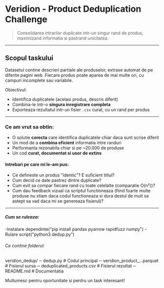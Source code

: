 # Veridion - Product Deduplication Challenge

> Consolidarea intrarilor duplicate intr-un singur rand de produs, maximizand informatia si pastrand unicitatea.

---

## Scopul taskului

Datasetul contine descrieri partiale ale produselor, extrase automat de pe diferite pagini web. Fiecare produs poate aparea de mai multe ori, cu campuri incomplete sau variabile.

 Obiectivul:  
- Identifica duplicatele (acelasi produs, descris diferit)
- Combina-le intr-o **singura inregistrare completa**
- Exporteaza rezultatul intr-un fisier `.csv` curat, cu un rand per produs

---


### Ce am vrut sa obtin:

- O solutie **corecta** care identifica duplicatele chiar daca sunt scrise diferit
- Un mod de a **combina eficient** informatia intre randuri
- Performanta rezonabila chiar si pe ~20.000 de produse
- Un cod **curat, documentat si usor de extins**

#### Intrebari pe care mi le-am pus:

- Ce defineste un produs "identic"? E suficient titlul?
- Cum decid ce date pastrez dintre duplicate?
- Cum evit sa compar fiecare rand cu toate celelalte (comparatie O(n²))?
- Cum dau feedback vizual ca scriptul functioneaza (fiind foarte multe produse nu stiam daca codul functioneaza si dura destul de mult sa astept sa vad daca mi se genereaza fisierul)?

---

##### Cum se ruleaza:
-Instalare dependinte("pip install pandas pyarrow rapidfuzz numpy")
-Rulare script("python3 dedup.py")


###### Ce contine folderul:
veridion_dedup/
─ dedup.py                        # Codul principal
─ veridion_product_...parquet     # Fisierul sursa
─ deduplicated_products.csv       # Fisierul rezultat
─ README.md                       # Documentatia

Multumesc pentru oportunitate si pentru un task interesant!
